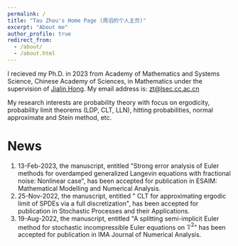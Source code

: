 ```yaml
---
permalink: /
title: "Tau Zhou's Home Page (周滔的个人主页)"
excerpt: "About me"
author_profile: true
redirect_from: 
  - /about/
  - /about.html
---
```

 
I recieved my Ph.D. in 2023 from Academy of Mathematics and Systems Science, Chinese Academy of Sciences, in Mathematics under the supervision of [Jialin Hong](http://www.cc.ac.cn/staff/hjl.html). My email address is: zt@lsec.cc.ac.cn


My research interests are probability theory with focus on ergodicity, probability limit theorems (LDP, CLT, LLN), hitting probabilities, normal approximate and Stein method, etc.

News
======
1. 13-Feb-2023, the manuscript, entitled "Strong error analysis of Euler methods for overdamped generalized Langevin equations with fractional noise: Nonlinear case", has been accepted for publication in ESAIM: Mathematical Modelling and Numerical Analysis. 
1. 25-Nov-2022, the manuscript, entitled " CLT for approximating ergodic limit of SPDEs via a full discretization", has been accepted for publication in Stochastic Processes and their Applications. 
1. 19-Aug-2022, the manuscript, entitled "A splitting semi-implicit Euler method for stochastic incompressible Euler equations on $\mathbb T^2$" has been accepted for publication in IMA Journal of Numerical Analysis.  


